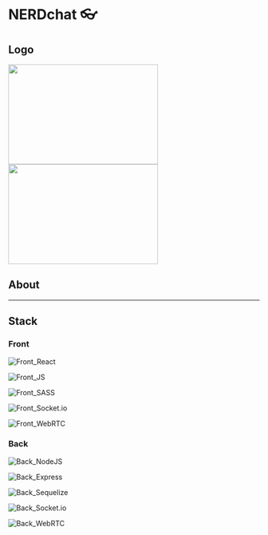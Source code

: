 # NERDchat 👓️

## Logo
<img src="https://user-images.githubusercontent.com/79839230/132945747-d75e1792-a210-4a14-92c6-5c4f67e27eea.gif" width="300" height="200" />
<img src="https://user-images.githubusercontent.com/79839230/132945813-7729507a-275f-41cc-8635-7927839a2bb9.gif" width="300" height="200" />


## About


***

## Stack

### Front

![Front_React](https://img.shields.io/badge/FRONT-REACT-blue?style=for-the-badge&logo=react)

![Front_JS](https://img.shields.io/badge/FRONT-JAVASCRIPT-yellow?style=for-the-badge&logo=javascript)

![Front_SASS](https://img.shields.io/badge/FRONT-SASS-pink?style=for-the-badge&logo=Sass)

![Front_Socket.io](https://img.shields.io/badge/FRONT-Socket.io-black?style=for-the-badge&logo=Socket.io)

![Front_WebRTC](https://img.shields.io/badge/FRONT-WebRTC-orange?style=for-the-badge&logo=WebRTC)

### Back

![Back_NodeJS](https://img.shields.io/badge/BACK-NODE.JS-green?style=for-the-badge&logo=node.js)

![Back_Express](https://img.shields.io/badge/BACK-EXPRESS-white?style=for-the-badge&logo=express)

![Back_Sequelize](https://img.shields.io/badge/BACK-Sequelize-skyblue?style=for-the-badge&logo=Sequelize)

![Back_Socket.io](https://img.shields.io/badge/BACK-Socket.io-black?style=for-the-badge&logo=Socket.io)

![Back_WebRTC](https://img.shields.io/badge/BACK-WebRTC-orange?style=for-the-badge&logo=WebRTC)
